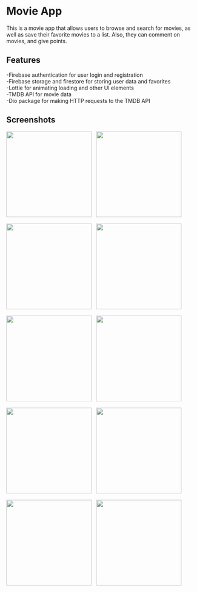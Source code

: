 # Movie App

This is a movie app that allows users to browse and search for movies, as well as save their favorite movies to a list. Also, they can comment on movies, and give points.

## Features

-Firebase authentication for user login and registration  
-Firebase storage and firestore for storing user data and favorites  
-Lottie for animating loading and other UI elements  
-TMDB API for movie data  
-Dio package for making HTTP requests to the TMDB API   


## Screenshots




<img src="https://user-images.githubusercontent.com/113512628/206766674-be19490a-5316-4d6b-adee-bdbbb4d3727c.png" width="225" style="display: inline-block;">&nbsp;&nbsp;&nbsp;<img src="https://user-images.githubusercontent.com/113512628/206766892-e7f6190d-7150-49ff-acf8-efc34d33b182.png" width="225" style="display: inline-block;">


<img src="https://user-images.githubusercontent.com/113512628/206766905-eb48421f-b6eb-4c91-af68-4ee94378276c.png" width="225" style="display: inline-block;">&nbsp;&nbsp;&nbsp;<img src="https://user-images.githubusercontent.com/113512628/206766928-0a2519b3-7834-49fd-b47d-db90133d3cb8.png" width="225" style="display: inline-block;">


<img src="https://user-images.githubusercontent.com/113512628/206766941-f51d734d-8fb7-4a19-ba9c-f095b52dab1f.png" width="225" style="display: inline-block;">&nbsp;&nbsp;&nbsp;<img src="https://user-images.githubusercontent.com/113512628/206767041-417cbf5d-865c-41a3-a97b-d149a4987dbc.png" width="225" style="display: inline-block;">


<img src="https://user-images.githubusercontent.com/113512628/206767064-961f7066-2028-427e-b0fe-b71c3ed47dc9.png" width="225" style="display: inline-block;">&nbsp;&nbsp;&nbsp;<img src="https://user-images.githubusercontent.com/113512628/206767089-fd6de4dd-2210-48f7-a5f2-ed1208752366.png" width="225" style="display: inline-block;">


<img src="https://user-images.githubusercontent.com/113512628/206767140-24259db0-fcc9-4395-ab87-a5bcff34f7ea.png" width="225" style="display: inline-block;">&nbsp;&nbsp;&nbsp;<img src="https://user-images.githubusercontent.com/113512628/206767182-e5925439-e916-41f9-8401-d3400ff50c3c.png" width="225" style="display: inline-block;">









